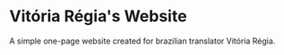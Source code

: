 # Vitória Régia's Website

A simple one-page website created for brazilian translator Vitória Régia.
